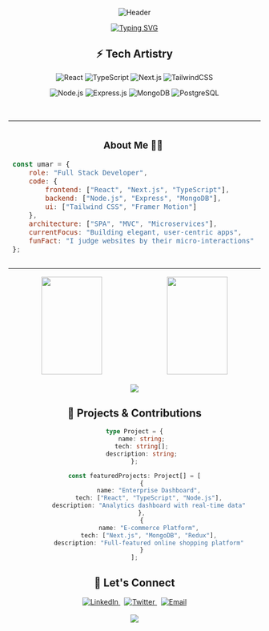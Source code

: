 <div align="center">
  
  ![Header](https://capsule-render.vercel.app/api?type=waving&color=0:2F81F7,100:1D45A9&height=200&section=header&text=Umar%20Shaikh&fontSize=50&fontColor=ffffff&fontAlignY=35&desc=Full%20Stack%20Developer%20|%20UI%20Enthusiast&descAlignY=55&animation=twinkling)

  [![Typing SVG](https://readme-typing-svg.demolab.com?font=Poppins&weight=600&size=24&duration=3000&pause=1000&color=2F81F7&center=true&vCenter=true&width=435&lines=MERN+Stack+Expert;Senior+Frontend+Developer;UI%2FUX+Enthusiast;3%2B+Years+of+Experience)](https://git.io/typing-svg)

</div>

<h2 align="center">⚡ Tech Artistry</h2>

<div align="center">
  
  ![React](https://img.shields.io/badge/React-20232A?style=for-the-badge&logo=react&logoColor=61DAFB)
  ![TypeScript](https://img.shields.io/badge/TypeScript-007ACC?style=for-the-badge&logo=typescript&logoColor=white)
  ![Next.js](https://img.shields.io/badge/Next.js-000000?style=for-the-badge&logo=next.js&logoColor=white)
  ![TailwindCSS](https://img.shields.io/badge/Tailwind_CSS-38B2AC?style=for-the-badge&logo=tailwind-css&logoColor=white)
  
  ![Node.js](https://img.shields.io/badge/Node.js-339933?style=for-the-badge&logo=node.js&logoColor=white)
  ![Express.js](https://img.shields.io/badge/Express.js-404D59?style=for-the-badge)
  ![MongoDB](https://img.shields.io/badge/MongoDB-4EA94B?style=for-the-badge&logo=mongodb&logoColor=white)
  ![PostgreSQL](https://img.shields.io/badge/PostgreSQL-316192?style=for-the-badge&logo=postgresql&logoColor=white)

</div>

<br/>

<table align="center">
<tr>
<td width="50%">

<h3 align="center">About Me 👨‍💻</h3>

```javascript
const umar = {
    role: "Full Stack Developer",
    code: {
        frontend: ["React", "Next.js", "TypeScript"],
        backend: ["Node.js", "Express", "MongoDB"],
        ui: ["Tailwind CSS", "Framer Motion"]
    },
    architecture: ["SPA", "MVC", "Microservices"],
    currentFocus: "Building elegant, user-centric apps",
    funFact: "I judge websites by their micro-interactions"
};
```

</td>
<td width="50%">

<h3 align="center">Current Endeavors 🎯</h3>

```javascript
const currentWork = {
    learning: [
        "Advanced Animation Techniques",
        "System Architecture",
        "Cloud Technologies"
    ],
    working_on: [
        "Enterprise MERN Applications",
        "Performance Optimization",
        "UI Component Library"
    ]
};
```

</td>
</tr>
</table>

<div align="center">
  <img width="49%" height="195px" src="https://github-readme-stats.vercel.app/api?username=umar-webdev&show_icons=true&count_private=true&hide_border=true&title_color=2F81F7&icon_color=2F81F7&text_color=c9d1d9&bg_color=0d1117" /> 
  <img width="49%" height="195px" src="https://github-readme-stats.vercel.app/api/top-langs/?username=umar-webdev&layout=compact&hide_border=true&title_color=2F81F7&text_color=c9d1d9&bg_color=0d1117" />
</div>

<br/>

<div align="center">
  <img src="https://streak-stats.demolab.com?user=umar-webdev&theme=tokyonight-duo&hide_border=true&date_format=j%20M%5B%20Y%5D" />
</div>

<h2 align="center">🎨 Projects & Contributions</h2>

<div align="center">

```typescript
type Project = {
    name: string;
    tech: string[];
    description: string;
};

const featuredProjects: Project[] = [
    {
        name: "Enterprise Dashboard",
        tech: ["React", "TypeScript", "Node.js"],
        description: "Analytics dashboard with real-time data"
    },
    {
        name: "E-commerce Platform",
        tech: ["Next.js", "MongoDB", "Redux"],
        description: "Full-featured online shopping platform"
    }
];
```

</div>

<h2 align="center">🤝 Let's Connect</h2>

<div align="center">
  <a href="https://www.linkedin.com/in/umar-shaikh-5318bb183/">
    <img src="https://img.shields.io/badge/LinkedIn-20232A?style=for-the-badge&logo=linkedin&logoColor=2F81F7" alt="LinkedIn" />
  </a>&nbsp;
  <a href="https://x.com/umarsha308">
    <img src="https://img.shields.io/badge/Twitter-20232A?style=for-the-badge&logo=x&logoColor=2F81F7" alt="Twitter" />
  </a>&nbsp;
  <a href="mailto:umarshaikhshaikh7@gmail.com">
    <img src="https://img.shields.io/badge/Email-20232A?style=for-the-badge&logo=gmail&logoColor=2F81F7" alt="Email" />
  </a>
</div>

<br/>

<div align="center">
  <img src="https://capsule-render.vercel.app/api?type=waving&color=0:2F81F7,100:1D45A9&height=100&section=footer" />
</div>
